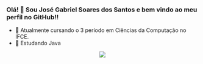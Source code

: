 ### Olá! 👋 Sou José Gabriel Soares dos Santos e bem vindo ao meu perfil no GitHub!!

- 🔭 Atualmente cursando o 3 período em Ciências da Computação no IFCE.
- 🌱 Estudando Java 

<div align="center">
  <img src="https://github-readme-stats.vercel.app/api?username=seunome&show_icons=true&theme=radical" />
</div>
